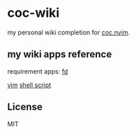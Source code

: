 # coc-wiki

my personal wiki completion for [coc.nvim](https://github.com/neoclide/coc.nvim).

## my wiki apps reference
requirement apps:
[fd](https://github.com/sharkdp/fd)

[vim](https://github.com/ariananggada/macos_dotfiles/tree/master/.vim)
[shell script](https://github.com/ariananggada/macos_dotfiles/tree/master/.local/bin)



## License

MIT
